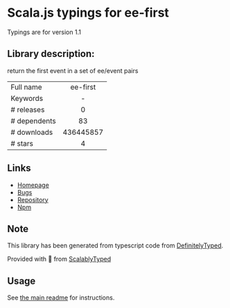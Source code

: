 
# Scala.js typings for ee-first

Typings are for version 1.1

## Library description:
return the first event in a set of ee/event pairs

|                    |                 |
| ------------------ | :-------------: |
| Full name          | ee-first |
| Keywords           | - |
| # releases         | 0 |
| # dependents       | 83 |
| # downloads        | 436445857 |
| # stars            | 4 |

## Links
- [Homepage](https://github.com/jonathanong/ee-first)
- [Bugs](https://github.com/jonathanong/ee-first/issues)
- [Repository](https://github.com/jonathanong/ee-first)
- [Npm](https://www.npmjs.com/package/ee-first)
    


## Note
This library has been generated from typescript code from [DefinitelyTyped](https://definitelytyped.org).

Provided with :purple_heart: from [ScalablyTyped](https://github.com/oyvindberg/ScalablyTyped)

## Usage
See [the main readme](../../readme.md) for instructions.


